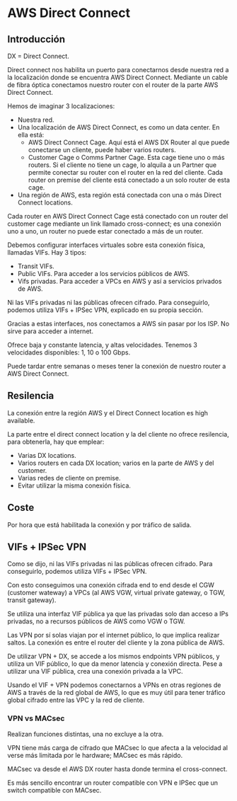 # AWS Direct Connect

## Introducción

DX = Direct Connect.

Direct connect nos habilita un puerto para conectarnos desde nuestra red a la localización donde se encuentra AWS Direct Connect. Mediante un cable de fibra óptica conectamos nuestro router con el router de la parte AWS Direct Connect.

Hemos de imaginar 3 localizaciones:

- Nuestra red.
- Una localización de AWS Direct Connect, es como un data center. En ella está:
  - AWS Direct Connect Cage. Aquí está el AWS DX Router al que puede conectarse un cliente, puede haber varios routers.
  - Customer Cage o Comms Partner Cage. Esta cage tiene uno o más routers. Si el cliente no tiene un cage, lo alquila a un Partner que permite conectar su router con el router en la red del cliente. Cada router on premise del cliente está conectado a un solo router de esta cage.
- Una región de AWS, esta región está conectada con una o más Direct Connect locations.

Cada router en AWS Direct Connect Cage está conectado con un router del customer cage mediante un link llamado cross-connect; es una conexión uno a uno, un router no puede estar conectado a más de un router.

Debemos configurar interfaces virtuales sobre esta conexión física, llamadas VIFs. Hay 3 tipos:

- Transit VIFs.
- Public VIFs. Para acceder a los servicios públicos de AWS.
- Vifs privadas. Para acceder a VPCs en AWS y así a servicios privados de AWS.

Ni las VIFs privadas ni las públicas ofrecen cifrado. Para conseguirlo, podemos utiliza VIFs + IPSec VPN, explicado en su propia sección.

Gracias a estas interfaces, nos conectamos a AWS sin pasar por los ISP. No sirve para acceder a internet.

Ofrece baja y constante latencia, y altas velocidades. Tenemos 3 velocidades disponibles: 1, 10 o 100 Gbps.

Puede tardar entre semanas o meses tener la conexión de nuestro router a AWS Direct Connect.

## Resilencia

La conexión entre la región AWS y el Direct Connect location es high available.

La parte entre el direct connect location y la del cliente no ofrece resilencia, para obtenerla, hay que emplear:

- Varias DX locations.
- Varios routers en cada DX location; varios en la parte de AWS y del customer.
- Varias redes de cliente on premise.
- Evitar utilizar la misma conexión física.

## Coste

Por hora que está habilitada la conexión y por tráfico de salida.

## VIFs + IPSec VPN

Como se dijo, ni las VIFs privadas ni las públicas ofrecen cifrado. Para conseguirlo, podemos utiliza VIFs + IPSec VPN.

Con esto conseguimos una conexión cifrada end to end desde el CGW (customer wateway) a VPCs (al AWS VGW, virtual private gateway, o TGW, transit gateway).

Se utiliza una interfaz VIF pública ya que las privadas solo dan acceso a IPs privadas, no a recursos públicos de AWS como VGW o TGW.

Las VPN por sí solas viajan por el internet público, lo que implica realizar saltos. La conexión es entre el router del cliente y la zona pública de AWS.

De utilizar VPN + DX, se accede a los mismos endpoints VPN públicos, y utiliza un VIF público, lo que da menor latencia y conexión directa. Pese a utilizar una VIF pública, crea una conexión privada a la VPC.

Usando el VIF + VPN podemos conectarnos a VPNs en otras regiones de AWS a través de la red global de AWS, lo que es muy útil para tener tráfico global cifrado entre las VPC y la red de cliente.

### VPN vs MACsec

Realizan funciones distintas, una no excluye a la otra.

VPN tiene más carga de cifrado que MACsec lo que afecta a la velocidad al verse más limitada por le hardware; MACsec es más rápido.

MACsec va desde el AWS DX router hasta donde termina el cross-connect.

Es más sencillo encontrar un router compatible con VPN e IPSec que un switch compatible con MACsec.
